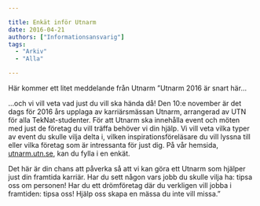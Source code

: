 ```yaml
---

title: Enkät inför Utnarm
date: 2016-04-21
authors: ["Informationsansvarig"]
tags:
  - "Arkiv"
  - "Alla"

---
```


Här kommer ett litet meddelande från Utnarm
 ”Utnarm 2016 är snart här…

…och vi vill veta vad just du vill ska hända då! Den 10:e november är
det dags för 2016 års upplaga av karriärsmässan Utnarm, arrangerad av
UTN för alla TekNat-studenter. För att Utnarm ska innehålla event och
möten med just de företag du vill träffa behöver vi din hjälp. Vi vill
veta vilka typer av event du skulle vilja delta i, vilken
inspirationsföreläsare du vill lyssna till eller vilka företag som är
intressanta för just dig. På vår hemsida,
[utnarm.utn.se](http://utnarm.utn.se/sv/utnarm-0/event2016), kan du
fylla i en enkät.

Det här är din chans att påverka så att vi kan göra ett Utnarm som
hjälper just din framtida karriär. Har du sett någon vars jobb du skulle
vilja ha: tipsa oss om personen! Har du ett drömföretag där du verkligen
vill jobba i framtiden: tipsa oss! Hjälp oss skapa en mässa du inte vill
missa.”